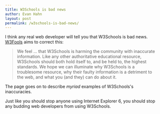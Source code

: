```yaml
---
title: W3Schools is bad news
author: Evan Hahn
layout: post
permalink: /w3schools-is-bad-news/
---
```

I think any real web developer will tell you that W3Schools is bad news. [W3Fools][1] aims to correct this:

> We feel ... that W3Schools is harming the community with inaccurate information. Like any other authoritative educational resource, W3Schools should both hold itself to, and be held to, the highest standards. We hope we can illuminate why W3Schools is a troublesome resource, why their faulty information is a detriment to the web, and what you (and they) can do about it.

The page goes on to describe *myriad* examples of W3Schools's inaccuracies.

Just like you should stop anyone using Internet Explorer 6, you should stop any budding web developers from using W3Schools.

 [1]: http://www.w3fools.com
